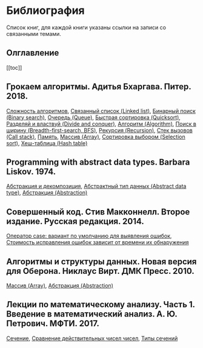 # Библиография

Список книг, для каждой книги указаны ссылки на записи со связанными темами.

## Олглавление

[[toc]]

## Грокаем алгоритмы. Адитья Бхаргава. Питер. 2018.

[Сложность алгоритмов](20221027223051.md), [Связанный список (Linked list)](20221024232535.md), [Бинарный поиск (Binary search)](20221025215226.md), [Очередь (Queue)](20221025223739.md), [Быстрая сортировка (Quicksort)](20221026235533.md), [Разделяй и властвуй (Divide and conquer)](20221027001332.md), [Алгоритм (Algorithm)](20221030004439.md), [Поиск в ширину (Breadth-first-search, BFS)](20221026234807.md), [Рекурсия (Recursion)](20221027000223.md), [Стек вызовов (Call stack)](20221027000407.md), [Память](20221029234220.md), [Массив (Array)](20221025215309.md), [Сортировка выбором (Selection sort)](20221023134905.md), [Хеш-таблица (Hash table)](20221027222457.md)

## Programming with abstract data types. Barbara Liskov. 1974.

[Абстракция и декомпозиция](20221029235132.md), [Абстрактный тип данных (Abstract data type)](20221023123217.md), [Абстракция (Abstraction)](20221029234239.md)

## Совершенный код. Стив Макконнелл. Второе издание. Русская редакция. 2014.

[Оператор case: вариант по умолчанию для выявления ошибок](20221023132701.md), [Стоимость исправления ошибок зависит от времени их обнаружения](20221023132121.md)

## Алгоритмы и структуры данных. Новая версия для Оберона. Никлаус Вирт. ДМК Пресс. 2010.

[Массив (Array)](20221025215309.md), [Абстракция (Abstraction)](20221029234239.md)

## Лекции по математическому анализу. Часть 1. Введение в математический анализ. А. Ю. Петрович. МФТИ. 2017.

[Сечение](20221030191856.md), [Сравнение действительных чисел чисел](20221030232937.md), [Типы сечений](20221030230520.md)

